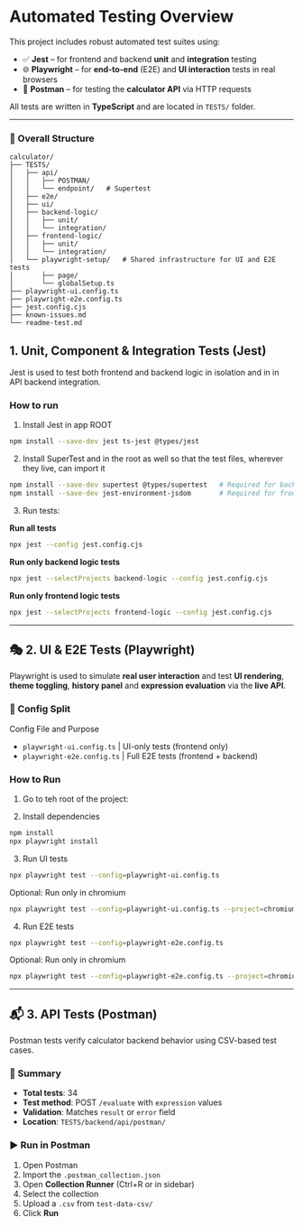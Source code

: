 # Automated Testing Overview

This project includes robust automated test suites using:

- ✅ **Jest** – for frontend and backend **unit** and **integration** testing
- 🌐 **Playwright** – for **end-to-end** (E2E) and **UI interaction** tests in real browsers
- 📮 **Postman** – for testing the **calculator API** via HTTP requests

All tests are written in **TypeScript** and are located in `TESTS/` folder.

---

### 📁 Overall Structure

```
calculator/
├── TESTS/
│   ├── api/
│   │   ├── POSTMAN/
│   │   └── endpoint/   # Supertest
│   ├── e2e/
│   ├── ui/
│   ├── backend-logic/
│   │   ├── unit/
│   │   └── integration/
│   ├── frontend-logic/
│   │   ├── unit/
│   │   └── integration/
│   └── playwright-setup/   # Shared infrastructure for UI and E2E tests
│       ├── page/
│       └── globalSetup.ts
├── playwright-ui.config.ts
├── playwright-e2e.config.ts
├── jest.config.cjs
├── known-issues.md
└── readme-test.md
```

## 1. Unit, Component & Integration Tests (Jest)

Jest is used to test both frontend and backend logic in isolation and in in API backend integration.

### How to run

1.  Install Jest in app ROOT 
``` bash
npm install --save-dev jest ts-jest @types/jest
```

2. Install SuperTest and in the root as well so that the test files, wherever they live, can import it
``` bash
npm install --save-dev supertest @types/supertest   # Required for backend HTTP testing
npm install --save-dev jest-environment-jsdom       # Required for frontend DOM testing (ThemeSwitch, etc.)
```

3. Run tests:

**Run all tests**
``` bash
npx jest --config jest.config.cjs
```

**Run only backend logic tests**
``` bash
npx jest --selectProjects backend-logic --config jest.config.cjs
```

**Run only frontend logic tests**
``` bash
npx jest --selectProjects frontend-logic --config jest.config.cjs
```

---

## 🎭 2. UI & E2E Tests (Playwright)

Playwright is used to simulate **real user interaction** and test **UI rendering**, **theme toggling**, **history panel** and **expression evaluation** via the **live API**.

### 🧠 Config Split

Config File and Purpose
- `playwright-ui.config.ts` | UI-only tests (frontend only)
- `playwright-e2e.config.ts` | Full E2E tests (frontend + backend)

### How to Run

1. Go to teh root of the project:

2. Install dependencies
```bash
npm install
npx playwright install
```

3. Run UI tests
``` bash
npx playwright test --config=playwright-ui.config.ts
```

Optional: Run only in chromium
```bash
npx playwright test --config=playwright-ui.config.ts --project=chromium
```

4. Run E2E tests
``` bash
npx playwright test --config=playwright-e2e.config.ts
```

Optional: Run only in chromium
```bash
npx playwright test --config=playwright-e2e.config.ts --project=chromium
```

---


## 📬 3. API Tests (Postman)

Postman tests verify calculator backend behavior using CSV-based test cases.

### 🧪 Summary
- **Total tests**: 34
- **Test method**: POST `/evaluate` with `expression` values
- **Validation**: Matches `result` or `error` field
- **Location**: `TESTS/backend/api/postman/`


### ▶️ Run in Postman

1. Open Postman
2. Import the `.postman_collection.json`
3. Open **Collection Runner** (Ctrl+R or in sidebar)
4. Select the collection
4. Upload a `.csv` from `test-data-csv/`
5. Click **Run**